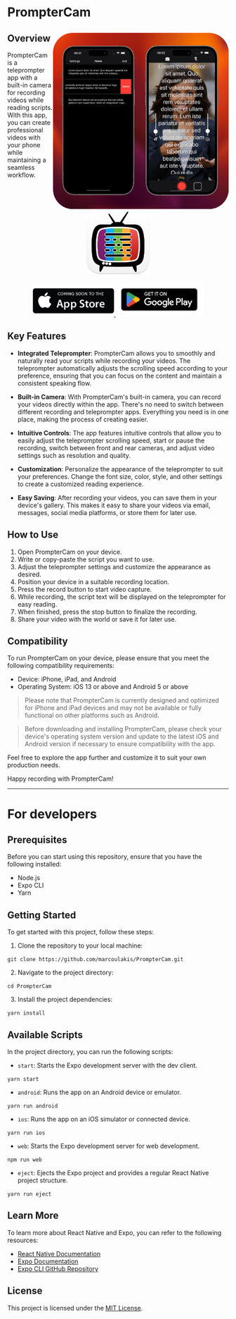 # PrompterCam


<div>
  <a href="#screenshot">
    <img src="https://raw.githubusercontent.com/marcoulakis/PrompterCam/main/.github/images/all-bg.png" alt="Scrennshot-of-Home-dark" height="400" align="right"/>
  </a>
  
  
  <h2>Overview</h2>
  <p align="left">PrompterCam is a teleprompter app with a built-in camera for recording videos while reading scripts. With this app, you can create professional videos with your phone while maintaining a seamless workflow.</p>
  <p align="center">
    <a href="#logo">
      <img src="https://raw.githubusercontent.com/marcoulakis/PrompterCam/main/.github/images/logo.png" alt="logo" width="150" />
    </a>
    <p align="center">
      <a href="#soon">
        <img src="https://raw.githubusercontent.com/marcoulakis/PrompterCam/main/.github/images/app-store.png" alt="App Store" width="185" />
      </a>
      <a href="https://play.google.com/store/apps/details?id=teleprompter.camera">
        <img src="https://raw.githubusercontent.com/marcoulakis/PrompterCam/main/.github/images/google-play.png" alt="Google Play" width="200" />
      </a>
    </div>
  </p>
</div>


## Key Features
- **Integrated Teleprompter**: PrompterCam allows you to smoothly and naturally read your scripts while recording your videos. The teleprompter automatically adjusts the scrolling speed according to your preference, ensuring that you can focus on the content and maintain a consistent speaking flow.

- **Built-in Camera**: With PrompterCam's built-in camera, you can record your videos directly within the app. There's no need to switch between different recording and teleprompter apps. Everything you need is in one place, making the process of creating easier.

- **Intuitive Controls**: The app features intuitive controls that allow you to easily adjust the teleprompter scrolling speed, start or pause the recording, switch between front and rear cameras, and adjust video settings such as resolution and quality.

- **Customization**: Personalize the appearance of the teleprompter to suit your preferences. Change the font size, color, style, and other settings to create a customized reading experience.

- **Easy Saving**: After recording your videos, you can save them in your device's gallery. This makes it easy to share your videos via email, messages, social media platforms, or store them for later use.

## How to Use
1. Open PrompterCam on your device.
2. Write or copy-paste the script you want to use.
3. Adjust the teleprompter settings and customize the appearance as desired.
4. Position your device in a suitable recording location.
5. Press the record button to start video capture.
6. While recording, the script text will be displayed on the teleprompter for easy reading.
7. When finished, press the stop button to finalize the recording.
8. Share your video with the world or save it for later use.


 ## Compatibility

To run PrompterCam on your device, please ensure that you meet the following compatibility requirements:

- Device: iPhone, iPad, and Android
- Operating System: iOS 13 or above and Android 5 or above

> Please note that PrompterCam is currently designed and optimized for
> iPhone and iPad devices and may not be available or fully functional on other
> platforms such as Android.

> Before downloading and installing PrompterCam, please check your
> device's operating system version and update to the latest iOS and Android version
> if necessary to ensure compatibility with the app.

 Feel free to explore the app further and customize it to suit your own production needs.

Happy recording with PrompterCam!

---

# For developers

## Prerequisites

Before you can start using this repository, ensure that you have the following installed:

- Node.js
- Expo CLI
- Yarn

## Getting Started

To get started with this project, follow these steps:

1. Clone the repository to your local machine:
```
git clone https://github.com/marcoulakis/PrompterCam.git
```

2. Navigate to the project directory:
```
cd PrompterCam
```

3. Install the project dependencies:
```
yarn install
```

## Available Scripts

In the project directory, you can run the following scripts:

- `start`: Starts the Expo development server with the dev client.
```
yarn start
```

- `android`: Runs the app on an Android device or emulator.
```
yarn run android
```

- `ios`: Runs the app on an iOS simulator or connected device.
```
yarn run ios
```

- `web`: Starts the Expo development server for web development.
```
npm run web
```

- `eject`: Ejects the Expo project and provides a regular React Native project structure.
```
yarn run eject
```


## Learn More

To learn more about React Native and Expo, you can refer to the following resources:
- [React Native Documentation](https://reactnative.dev/docs/getting-started)
- [Expo Documentation](https://docs.expo.io)
- [Expo CLI GitHub Repository](https://github.com/expo/expo-cli)

## License

This project is licensed under the [MIT License](LICENSE).
